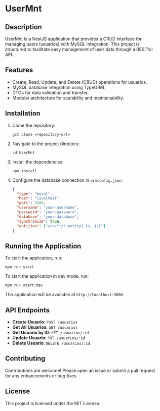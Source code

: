 # UserMnt

## Description
UserMnt is a NestJS application that provides a CRUD interface for managing users (usuarios) with MySQL integration. This project is structured to facilitate easy management of user data through a RESTful API.

## Features
- Create, Read, Update, and Delete (CRUD) operations for usuarios.
- MySQL database integration using TypeORM.
- DTOs for data validation and transfer.
- Modular architecture for scalability and maintainability.

## Installation

1. Clone the repository:
   ```
   git clone <repository-url>
   ```

2. Navigate to the project directory:
   ```
   cd UserMnt
   ```

3. Install the dependencies:
   ```
   npm install
   ```

4. Configure the database connection in `ormconfig.json`:
   ```json
   {
     "type": "mysql",
     "host": "localhost",
     "port": 3306,
     "username": "your-username",
     "password": "your-password",
     "database": "your-database",
     "synchronize": true,
     "entities": ["src/**/*.entity{.ts,.js}"]
   }
   ```

## Running the Application

To start the application, run:
```
npm run start
```

To start the application in dev mode, run:
```
npm run start:dev
```

The application will be available at `http://localhost:3000`.

## API Endpoints

- **Create Usuario**: `POST /usuarios`
- **Get All Usuarios**: `GET /usuarios`
- **Get Usuario by ID**: `GET /usuarios/:id`
- **Update Usuario**: `PUT /usuarios/:id`
- **Delete Usuario**: `DELETE /usuarios/:id`

## Contributing

Contributions are welcome! Please open an issue or submit a pull request for any enhancements or bug fixes.

## License

This project is licensed under the MIT License.